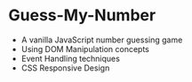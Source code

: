 # Guess-My-Number
- A vanilla JavaScript number guessing game
- Using DOM Manipulation concepts
- Event Handling techniques
- CSS Responsive Design 

